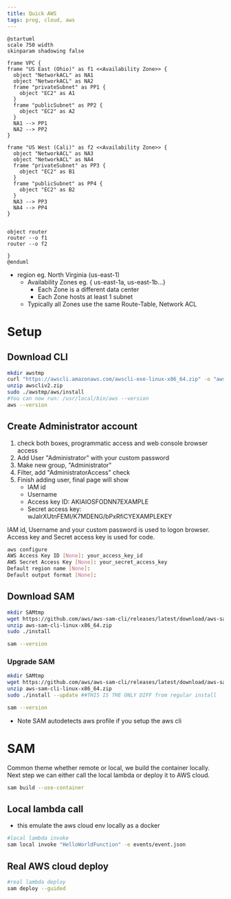 ```yaml
---
title: Quick AWS
tags: prog, cloud, aws
---
```


```plantuml
@startuml
scale 750 width
skinparam shadowing false

frame VPC {
frame "US East (Ohio)" as f1 <<Availability Zone>> {
  object "NetworkACL" as NA1
  object "NetworkACL" as NA2
  frame "privateSubnet" as PP1 {
    object "EC2" as A1
  }
  frame "publicSubnet" as PP2 {
    object "EC2" as A2
  } 
  NA1 --> PP1
  NA2 --> PP2
}

frame "US West (Cali)" as f2 <<Availability Zone>> {
  object "NetworkACL" as NA3
  object "NetworkACL" as NA4
  frame "privateSubnet" as PP3 {
    object "EC2" as B1
  }
  frame "publicSubnet" as PP4 {
    object "EC2" as B2
  } 
  NA3 --> PP3
  NA4 --> PP4
}


object router
router --o f1
router --o f2

}
@enduml
```

* region eg. North Virginia (us-east-1)
  * Availability Zones eg. { us-east-1a, us-east-1b...}
    * Each Zone is a different data center
    * Each Zone hosts at least 1 subnet
  * Typically all Zones use the same Route-Table, Network ACL

 
# Setup

## Download CLI

```bash
mkdir awstmp
curl "https://awscli.amazonaws.com/awscli-exe-linux-x86_64.zip" -o "awscliv2.zip"
unzip awscliv2.zip
sudo ./awstmp/aws/install
#You can now run: /usr/local/bin/aws --version
aws --version
```

## Create Administrator account

1. check both boxes, programmatic access and web console browser access
2. Add User "Administrator" with your custom password
3. Make new group, "Administrator"
4. Filter, add "AdministratorAccess" check
5. Finish adding user, final page will show 
    * IAM id
    * Username
    * Access key ID: AKIAIOSFODNN7EXAMPLE
    * Secret access key: wJalrXUtnFEMI/K7MDENG/bPxRfiCYEXAMPLEKEY

IAM id, Username and your custom password is used to logon browser.   
Access key and Secret access key is used for code.  

```bash
aws configure
AWS Access Key ID [None]: your_access_key_id
AWS Secret Access Key [None]: your_secret_access_key
Default region name [None]: 
Default output format [None]:
```



## Download SAM

```bash
mkdir SAMtmp
wget https://github.com/aws/aws-sam-cli/releases/latest/download/aws-sam-cli-linux-x86_64.zip
unzip aws-sam-cli-linux-x86_64.zip
sudo ./install

sam --version
```


### Upgrade SAM

```bash
mkdir SAMtmp
wget https://github.com/aws/aws-sam-cli/releases/latest/download/aws-sam-cli-linux-x86_64.zip
unzip aws-sam-cli-linux-x86_64.zip
sudo ./install --update ##THIS IS THE ONLY DIFF from regular install

sam --version
```

* Note SAM autodetects aws profile if you setup the aws cli

# SAM

Common theme whether remote or local, we build the container locally.  
Next step we can either call the local lambda or deploy it to AWS cloud.  

```bash
sam build --use-container
```

## Local lambda call

* this emulate the aws cloud env locally as a docker

```bash
#local lambda invoke
sam local invoke "HelloWorldFunction" -e events/event.json
```

## Real AWS cloud deploy

```bash
#real lambda deploy
sam deploy --guided
```